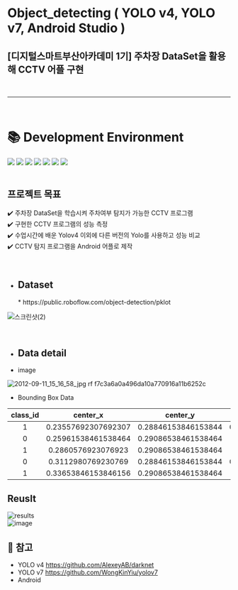 #  Object_detecting ( YOLO v4, YOLO v7, Android Studio )
## [디지털스마트부산아카데미 1기] 주차장 DataSet을 활용해 CCTV 어플 구현
<br/>

***

<br/>

<div><h1>📚 Development Environment</h1></div>
<div>
<img src="https://img.shields.io/badge/python-3776AB?style=for-the-badge&logo=python&logoColor=white">
<img src="https://img.shields.io/badge/PyTorch-EE4C2C?style=for-the-badge&logo=PyTorch&logoColor=white">
<img src="https://img.shields.io/badge/Android%20Studio-3DDC84.svg?&style=for-the-badge&logo=Android%20Studio&logoColor=white">
<img src="https://img.shields.io/badge/TensorFlow-FF6F00.svg?&style=for-the-badge&logo=TensorFlow&logoColor=white">
<img src="https://img.shields.io/badge/YOLO-00FFFF.svg?&style=for-the-badge&logo=YOLO&logoColor=white">
<img src="https://img.shields.io/badge/Google Colab-F9AB00.svg?&style=for-the-badge&logo=Google Colab&logoColor=white">
<img src="https://img.shields.io/badge/github-181717?style=for-the-badge&logo=github&logoColor=white">
</div>

<br/>

## 프로젝트 목표
:heavy_check_mark:  주차장 DataSet을 학습시켜 주차여부 탐지가 가능한 CCTV 프로그램 <br/>
:heavy_check_mark:  구현한 CCTV 프로그램의 성능 측정 <br/>
:heavy_check_mark:  수업시간에 배운 Yolov4 이외에 다른 버전의 Yolo를 사용하고 성능 비교 <br/>
:heavy_check_mark:  CCTV 탐지 프로그램을 Android 어플로 제작

<br/>

* <h2>Dataset</h2>
  * https://public.roboflow.com/object-detection/pklot  

![스크린샷(2)](https://user-images.githubusercontent.com/90381800/194216063-077b4b34-0cc5-4576-a6c1-3114052d9a11.png)

<br/>

* <h2>Data detail</h2> 
 * image 
  
  
![2012-09-11_15_16_58_jpg rf f7c3a6a0a496da10a770916a11b6252c](https://user-images.githubusercontent.com/90381800/194216709-8976c6a7-2338-4d30-9bf4-f5e703ffe71f.jpg)


  * Bounding Box Data  


|class_id|center_x|center_y|width|height|
|:-:|:--:|:--:|:--:|:--:|
|1|0.23557692307692307|0.28846153846153844|0.036057692307692304|0.0625|
|0|0.25961538461538464|0.29086538461538464|0.03485576923076923|0.06610576923076923|
|1|0.2860576923076923|0.29086538461538464|0.03365384615384615|0.06610576923076923|
|0|0.3112980769230769|0.28846153846153844|0.036057692307692304|0.06610576923076923|
|1|0.33653846153846156|0.29086538461538464|0.03365384615384615|0.0625|

## Reuslt

![results](https://user-images.githubusercontent.com/90381800/194973838-b7bf158c-d59a-4813-ad4c-b834a77ece7c.png)
<br/>
![image](https://user-images.githubusercontent.com/90381800/194973702-4c9cd6dc-53a6-4c03-b16b-fe9545c871d3.png)

## :pushpin: 참고

* YOLO v4  https://github.com/AlexeyAB/darknet  
* YOLO v7  https://github.com/WongKinYiu/yolov7  
* Android  
